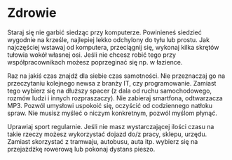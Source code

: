 # Zdrowie

Staraj się nie garbić siedząc przy komputerze. Powinieneś siedzieć wygodnie na krześle, najlepiej lekko odchylony do tyłu lub prostu. Jak najczęściej wstawaj od komputera, przeciągnij się, wykonaj kilka skrętów tułowia wokół własnej osi. Jeśli nie chcesz robić tego przy współpracownikach możesz poprzeginać się np. w łazience.

Raz na jakiś czas znajdź dla siebie czas samotności. Nie przeznaczaj go na przeczytaniu kolejnego newsa z branży IT, czy programowanie. Zamiast tego wybierz się na dłuższy spacer (z dala od ruchu samochodowego, rozmów ludzi i innych rozpraszaczy). Nie zabieraj smartfona, odtwarzacza MP3. Pozwól umysłowi uspokoić się, oczyścić od codziennego natłoku spraw. Nie musisz myśleć o niczym konkretnym, pozwól myślom płynąć.

Uprawiaj sport regularnie. Jeśli nie masz wystarczającej ilości czasu na takie rzeczy możesz wykorzystać dojazd do/z pracy, sklepu, urzędu. Zamiast skorzystać z tramwaju, autobusu, auta itp. wybierz się na przejażdżkę rowerową lub pokonaj dystans pieszo.
